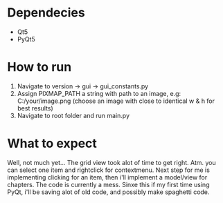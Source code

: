 # Dependecies
- Qt5
- PyQt5
# How to run
1. Navigate to version -> gui -> gui_constants.py
2. Assign PIXMAP_PATH a string with path to an image, e.g: C:/your/image.png (choose an image with close to identical w & h for best results)
3. Navigate to root folder and run main.py

# What to expect
Well, not much yet... The grid view took alot of time to get right.
Atm. you can select one item and rightclick for contextmenu.
Next step for me is implementing clicking for an item, then i'll
implement a model/view for chapters.
The code is currently a mess. Sinxe this if my first time using PyQt,
i'll be saving alot of old code, and possibly make spaghetti code.
